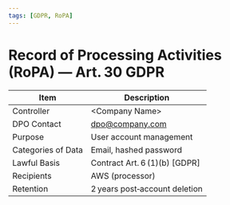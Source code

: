 ```yaml
---
tags: [GDPR, RoPA]
---
```

# Record of Processing Activities (RoPA) — Art. 30 GDPR

| Item | Description |
|------|-------------|
| Controller | <Company Name>
| DPO Contact | dpo@company.com
| Purpose | User account management
| Categories of Data | Email, hashed password
| Lawful Basis | Contract Art. 6 (1)(b) [GDPR] |
| Recipients | AWS (processor)
| Retention | 2 years post‑account deletion |
